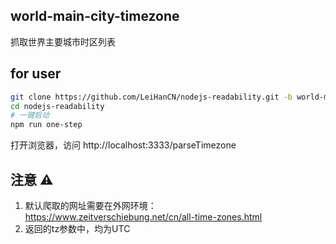 ## world-main-city-timezone
抓取世界主要城市时区列表

## for user
```sh
git clone https://github.com/LeiHanCN/nodejs-readability.git -b world-main-city-timezone
cd nodejs-readability
# 一键启动
npm run one-step
```
打开浏览器，访问 http://localhost:3333/parseTimezone

## 注意 ⚠️
1. 默认爬取的网址需要在外网环境：https://www.zeitverschiebung.net/cn/all-time-zones.html
2. 返回的tz参数中，均为UTC

